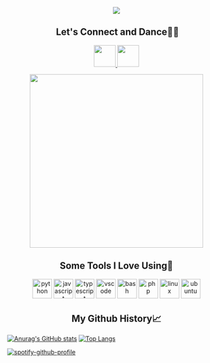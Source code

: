 <p align="center">
  <img src="https://capsule-render.vercel.app/api?text=Hey%20my%20Minions!🕹️&animation=fadeIn&type=waving&color=gradient&height=150"/>
</p>
<h2 align="center">&nbsp;Let's Connect and Dance🕺🏾</h2>
<p align="center">
  <a href="https://www.linkedin.com/in/jkigula">
    <img height="50" src="https://github.com/user-attachments/assets/ac9f7136-ac8a-4bde-90e2-9cbc14c73c48"/>
  </a>
  <a href="https://www.facebook.com/jesse.kigula/">
    <img height="50" src="https://github.com/user-attachments/assets/33c8bd65-71b8-4de2-84d2-0bebe29b3d4a"/>
  </a>
</p>

<p align="center">
  <img height="400" src="https://media4.giphy.com/media/v1.Y2lkPTc5MGI3NjExbGNxejZ5OHRvYWY1NWVsemMybzV1aGdueHczaXUyNm5wc3EwMmIxMyZlcD12MV9pbnRlcm5hbF9naWZfYnlfaWQmY3Q9Zw/blSTtZehjAZ8I/giphy.gif"/>
</p>

<h2 align="center">Some Tools I Love Using🚀</h2>
<p align="center">
  <img src="https://cdn.jsdelivr.net/gh/devicons/devicon/icons/python/python-original.svg" alt="python" width="45" height="45"/>
  <img src="https://cdn.jsdelivr.net/gh/devicons/devicon/icons/javascript/javascript-original.svg" alt="javascript" width="45" height="45"/>
  <img src="https://cdn.jsdelivr.net/gh/devicons/devicon/icons/typescript/typescript-original.svg" alt="typescript" width="45" height="45"/>
  <img src="https://cdn.jsdelivr.net/gh/devicons/devicon/icons/vscode/vscode-original.svg" alt="vscode" width="45" height="45"/>
  <img src="https://cdn.jsdelivr.net/gh/devicons/devicon/icons/bash/bash-original.svg" alt="bash" width="45" height="45"/>
  <img src="https://cdn.jsdelivr.net/gh/devicons/devicon/icons/php/php-original.svg" alt="php" width="45" height="45"/>
  <img src="https://cdn.jsdelivr.net/gh/devicons/devicon/icons/linux/linux-original.svg" alt="linux" width="45" height="45"/>
  <img src="https://cdn.jsdelivr.net/gh/devicons/devicon/icons/ubuntu/ubuntu-original.svg" alt="ubuntu" width="45" height="45"/>
  
</p>

<h2 align="center">My Github History📈</h2>

[![Anurag's GitHub stats](https://github-readme-stats.vercel.app/api?username=KigulaJesse&show_icons=true&theme=radical)](https://github.com/KigulaJesse)
[![Top Langs](https://github-readme-stats.vercel.app/api/top-langs/?username=KigulaJesse&layout=compact&theme=radical)](https://github.com/KigulaJesse)

[![spotify-github-profile](https://spotify-github-profile.kittinanx.com/api/view?uid=31nrtfx6wwj4wmdlg4uuxk7lbifm&cover_image=true&theme=novatorem&show_offline=false&background_color=121212&interchange=true&bar_color=53b14f&bar_color_cover=false)](https://spotify-github-profile.kittinanx.com/api/view?uid=31nrtfx6wwj4wmdlg4uuxk7lbifm&redirect=true)
<!--
**KigulaJesse/KigulaJesse** is a ✨ _special_ ✨ repository because its `README.md` (this file) appears on your GitHub profile.

Here are some ideas to get you started:

- 🔭 I’m currently working on ...
- 🌱 I’m currently learning ...
- 👯 I’m looking to collaborate on ...
- 🤔 I’m looking for help with ...
- 💬 Ask me about ...
- 📫 How to reach me: ...
- 😄 Pronouns: ...
- ⚡ Fun fact: ...
-->
